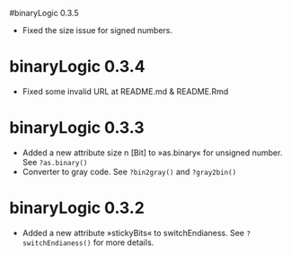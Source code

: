 #binaryLogic 0.3.5

* Fixed the size issue for signed numbers.

# binaryLogic 0.3.4

* Fixed some invalid URL at README.md & README.Rmd

# binaryLogic 0.3.3

* Added a new attribute size n [Bit] to »as.binary« for unsigned number. See `?as.binary()`
* Converter to gray code. See `?bin2gray()` and `?gray2bin()`

# binaryLogic 0.3.2

* Added a new attribute »stickyBits« to switchEndianess. See `?switchEndianess()` for more details.
